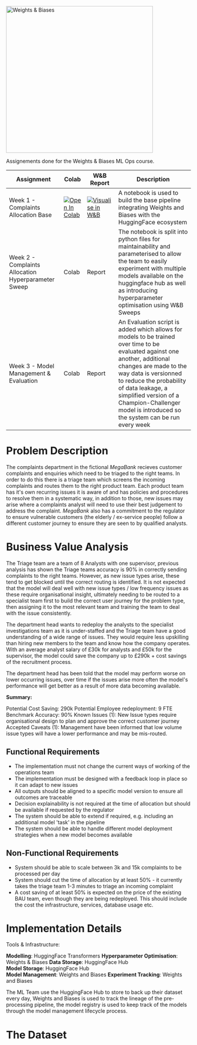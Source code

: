 <img src="https://i.imgur.com/gb6B4ig.png" width="400" alt="Weights & Biases" />

Assignements done for the Weights & Biases ML Ops course.

| Assignment      | Colab | W&B Report | Description |
| ----------- | ----------- | -------| ------|
| Week 1 - Complaints Allocation Base      | [![Open In Colab](https://colab.research.google.com/assets/colab-badge.svg)](https://colab.research.google.com/drive/1FKQcSFY9ShHPYzd--5L4aIebvmoRqKrm?usp=sharing)       |[![Visualise in W&B](https://raw.githubusercontent.com/wandb/assets/main/wandb-github-badge-gradient.svg)](https://wandb.ai/kayvane/wandb-week-1-complaints-classification/reports/Complaints-Allocation--VmlldzoyMjYzNzM3)| A notebook is used to build the base pipeline integrating Weights and Biases with the HuggingFace ecosystem|
| Week 2 - Complaints Allocation Hyperparameter Sweep   | Colab        |Report| The notebook is split into python files for maintainability and parameterised to allow the team to easily experiment with multiple models available on the huggingface hub as well as introducing hyperparameter optimisation using W&B Sweeps|
| Week 3 - Model Management & Evaluation   | Colab        |Report| An Evaluation script is added which allows for models to be trained over time to be evaluated against one another, additional changes are made to the way data is versionned to reduce the probability of data leakage, a simplified version of a Champion-Challenger model is introduced so the system can be run every week|


# Problem Description

The complaints department in the fictional _MegaBank_ recieves customer complaints and enquiries which need to be triaged to the right teams. In order to do this there is a triage team which screens the incoming complaints and routes them to the right product team. Each product team has it's own recurring issues it is aware of and has policies and procedures to resolve them in a systematic way, in addition to those, new issues may arise where a complaints analyst will need to use their best judgement to address the complaint. _MegaBank_ also has a commitment to the regulator to ensure vulnerable customers (the elderly / ex-service people) follow a different customer journey to ensure they are seen to by qualified analysts.  

# Business Value Analysis

The Triage team are a team of 8 Analysts with one supervisor, previous analysis has shown the Triage teams accuracy is 90% in correctly sending complaints to the right teams. However, as new issue types arise, these tend to get blocked until the correct routing is identified. It is not expected that the model will deal well with new issue types / low frequency issues as these require organisational insight, ultimately needing to be routed to a specialist team first to build the correct user journey for the problem type, then assigning it to the most relevant team and training the team to deal with the issue consistently.

The department head wants to redeploy the analysts to the specialist investigations team as it is under-staffed and the Triage team have a good understanding of a wide range of issues. They would require less upskilling than hiring new members to the team and know how the company operates. With an average analyst salary of £30k for analysts and £50k for the supervisor, the model could save the company up to £290k + cost savings of the recruitment process. 

The department head has been told that the model may perform worse on lower occurring issues, over time if the issues arise more often the model's performance will get better as a result of more data becoming available.


__Summary:__

Potential Cost Saving: 290k
Potential Employee redeployment: 9 FTE
Benchmark Accuracy: 90%
Known Issues (1): New Issue types require organisational design to plan and approve the correct customer journey
Accepted Caveats (1): Management have been informed that low volume issue types will have a lower performance and may be mis-routed.

## Functional Requirements

- The implementation must not change the current ways of working of the operations team
- The implementation must be designed with a feedback loop in place so it can adapt to new issues
- All outputs should be aligned to a specific model version to ensure all outcomes are traceable
- Decision explainability is not required at the time of allocation but should be available if requested by the regulator
- The system should be able to extend if required, e.g. including an additional model 'task' in the pipeline
- The system should be able to handle different model deployment strategies when a new model becomes available

## Non-Functional Requirements

- System should be able to scale between 3k and 15k complaints to be processed per day
- System should cut the time of allocation by at least 50% - it currently takes the triage team 1-3 minutes to triage an incoming complaint 
- A cost saving of at least 50% is expected on the price of the existing BAU team, even though they are being redeployed. This should include the cost the infrastructure, services, database usage etc.


# Implementation Details

Tools & Infrastructure:

**Modelling**: HuggingFace Transformers
**Hyperparameter Optimisation**: Weights & Biases
**Data Storage**: HuggingFace Hub  
**Model Storage**: HuggingFace Hub  
**Model Management**: Weights and Biases
**Experiment Tracking**: Weights and Biases  

The ML Team use the HuggingFace Hub to store to back up their dataset every day, Weights and Biases is used to track the lineage of the pre-processing pipeline, the model registry is used to keep track of the models through the model management lifecycle process.

# The Dataset

